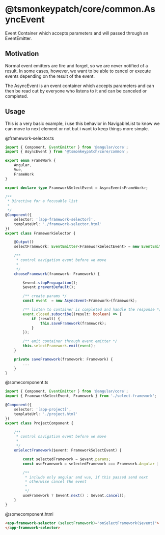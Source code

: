 # @tsmonkeypatch/core/common.AsyncEvent

Event Container which accepts parameters and will passed through an EventEmitter.

## Motivation

Normal event emitters are fire and forget, so we are never notified of a result. In some cases, however, we want to be able to cancel or execute events depending on the result of the event.

The AsyncEvent is an event container which accepts parameters and can then be read out by everyone who listens to it and can be canceled or completed.

## Usage

This is a very basic example, i use this behavior in NavigableList to know we can move to next element or not but i want to keep things more simple.

@framework-selector.ts

```ts
import { Component, EventEmitter } from '@angular/core';
import { AsyncEvent } from '@tsmonkeypatch/core/common';

export enum FrameWork {
    Angular,
    Vue,
    FrameWork
}

export declare type FrameworkSelectEvent = AsyncEvent<FrameWork>;

/**
 * Directive for a focusable list
 *
 */
@Component({
    selector: '[app-framework-selector]',
    templateUrl: './framework-selector.html'
})
export class FrameworkSelector {

    @Output()
    selectFramework: EventEmitter<FrameworkSelectEvent> = new EventEmitter();

    /**
     * control navigation event before we move
     * 
     */
    chooseFramework(framework: Framework) {

        $event.stopPropagation();
        $event.preventDefault();

        /** create params */
        const event  = new AsyncEvent<Framework>(framework);

        /** listen to container is completed and handle the response */
        event.closed.subscribe((result: boolean) => {
            if (result) {
                this.saveFramework(framework);
            }
        });

        /** emit container through event emitter */
        this.selectFramework.emit(event);
    }

    private saveFramework(framework: Framework) {
        ...
    }
}
```

@somecomponent.ts

```ts
import { Component, EventEmitter } from '@angular/core';
import { FrameworkSelectEvent, Framework } from './select-framework';

@Component({
    selector: '[app-project]',
    templateUrl: './project.html'
})
export class ProjectComponent {

    /**
     * control navigation event before we move
     * 
     */
    onSelectFramework($event: FrameworkSelectEvent) {

        const selectedFramework = $event.params;
        const useFramework = selectedFramework === Framework.Angular || selectedFramework === Framework.Vue;

        /** 
         * include only angular and vue, if this passed send next
         * otherwise cancel the event
         * 
         */
        useFramework ? $event.next() : $event.cancel();
    }
}
```

@somecomponent.html

```html
<app-framework-selector (selectFramework)="onSelectFramework($event)">
</app-framework-selector>
```
